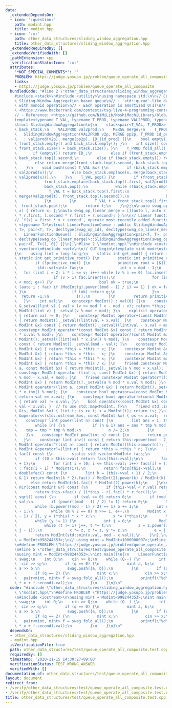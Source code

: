 ```yaml
---
data:
  _extendedDependsOn:
  - icon: ':question:'
    path: modint.hpp
    title: modint.hpp
  - icon: ':x:'
    path: other_data_structures/sliding_window_aggregation.hpp
    title: other_data_structures/sliding_window_aggregation.hpp
  _extendedRequiredBy: []
  _extendedVerifiedWith: []
  _pathExtension: cpp
  _verificationStatusIcon: ':x:'
  attributes:
    '*NOT_SPECIAL_COMMENTS*': ''
    PROBLEM: https://judge.yosupo.jp/problem/queue_operate_all_composite
    links:
    - https://judge.yosupo.jp/problem/queue_operate_all_composite
  bundledCode: "#line 2 \"other_data_structures/sliding_window_aggregation.hpp\"\n\
    #include <stack>\n#include <utility>\nusing namespace std;\n\n// CUT begin\n//\
    \ Sliding-Window Aggregation based queue\n// - `std::queue`-like data structure\
    \ with monoid operation\n// - Each operation is amortized O(1)\n// - Verification:\
    \ <https://www.hackerrank.com/contests/tsg-live-4-programming-contest/challenges/tsg-live-4-procon-lcm-interval/submissions/code/1317888077>\n\
    // - Reference: <https://github.com/NiMiLib/NoshiMochiLibrary/blob/queue_aggregation/lib/data_structure/sequence/queue_aggregation.hpp>\n\
    template<typename T_VAL, typename T_PROD, typename VAL2PROD, typename MERGE>\n\
    struct SlidingWindowAggregation\n{\n    stack<pair<T_VAL, T_PROD>> front_stack,\
    \ back_stack;\n    VAL2PROD val2prod;\n    MERGE merge;\n    T_PROD ID_;\n\n \
    \   SlidingWindowAggregation(VAL2PROD v2p, MERGE pp2p, T_PROD id_prod)\n     \
    \   : val2prod(v2p), merge(pp2p), ID_(id_prod) {}\n    bool empty() const { return\
    \ front_stack.empty() and back_stack.empty(); }\n    int size() const { return\
    \ front_stack.size() + back_stack.size(); }\n    T_PROD fold_all() const {\n \
    \       if (empty()) return ID_;\n        else if (front_stack.empty()) return\
    \ back_stack.top().second;\n        else if (back_stack.empty()) return front_stack.top().second;\n\
    \        else return merge(front_stack.top().second, back_stack.top().second);\n\
    \    }\n    void push(const T_VAL &x) {\n        if (back_stack.empty()) back_stack.emplace(x,\
    \ val2prod(x));\n        else back_stack.emplace(x, merge(back_stack.top().second,\
    \ val2prod(x)));\n    }\n    T_VAL pop() {\n        if (front_stack.empty()) {\n\
    \            front_stack.emplace(back_stack.top().first, val2prod(back_stack.top().first));\n\
    \            back_stack.pop();\n            while (!back_stack.empty()) {\n  \
    \              T_VAL t = back_stack.top().first;\n                front_stack.emplace(t,\
    \ merge(val2prod(t), front_stack.top().second));\n                back_stack.pop();\n\
    \            }\n        }\n        T_VAL t = front_stack.top().first;\n      \
    \  front_stack.pop();\n        return t;\n    }\n};\n\nauto swag_op_id = [](auto\
    \ x) { return x; };\nauto swag_op_linear_merge = [](auto l, auto r) { return make_pair(l.first\
    \ * r.first, l.second * r.first + r.second); };\n\n// Linear function composition\n\
    // `f(x) = first * x + second`, operate most recently added function first\ntemplate\
    \ <typename T>\nstruct LinearFunctionQueue : public SlidingWindowAggregation<pair<T,\
    \ T>, pair<T, T>, decltype(swag_op_id), decltype(swag_op_linear_merge)>\n{\n \
    \   LinearFunctionQueue() : SlidingWindowAggregation<pair<T, T>, pair<T, T>, decltype(swag_op_id),\
    \ decltype(swag_op_linear_merge)>::SlidingWindowAggregation(swag_op_id, swag_op_linear_merge,\
    \ pair<T, T>(1, 0)) {}\n};\n#line 2 \"modint.hpp\"\n#include <iostream>\n#include\
    \ <vector>\n#include <set>\n\n// CUT begin\ntemplate <int mod>\nstruct ModInt\n\
    {\n    using lint = long long;\n    static int get_mod() { return mod; }\n   \
    \ static int get_primitive_root() {\n        static int primitive_root = 0;\n\
    \        if (!primitive_root) {\n            primitive_root = [&](){\n       \
    \         std::set<int> fac;\n                int v = mod - 1;\n             \
    \   for (lint i = 2; i * i <= v; i++) while (v % i == 0) fac.insert(i), v /= i;\n\
    \                if (v > 1) fac.insert(v);\n                for (int g = 1; g\
    \ < mod; g++) {\n                    bool ok = true;\n                    for\
    \ (auto i : fac) if (ModInt(g).power((mod - 1) / i) == 1) { ok = false; break;\
    \ }\n                    if (ok) return g;\n                }\n              \
    \  return -1;\n            }();\n        }\n        return primitive_root;\n \
    \   }\n    int val;\n    constexpr ModInt() : val(0) {}\n    constexpr ModInt\
    \ &_setval(lint v) { val = (v >= mod ? v - mod : v); return *this; }\n    constexpr\
    \ ModInt(lint v) { _setval(v % mod + mod); }\n    explicit operator bool() const\
    \ { return val != 0; }\n    constexpr ModInt operator+(const ModInt &x) const\
    \ { return ModInt()._setval((lint)val + x.val); }\n    constexpr ModInt operator-(const\
    \ ModInt &x) const { return ModInt()._setval((lint)val - x.val + mod); }\n   \
    \ constexpr ModInt operator*(const ModInt &x) const { return ModInt()._setval((lint)val\
    \ * x.val % mod); }\n    constexpr ModInt operator/(const ModInt &x) const { return\
    \ ModInt()._setval((lint)val * x.inv() % mod); }\n    constexpr ModInt operator-()\
    \ const { return ModInt()._setval(mod - val); }\n    constexpr ModInt &operator+=(const\
    \ ModInt &x) { return *this = *this + x; }\n    constexpr ModInt &operator-=(const\
    \ ModInt &x) { return *this = *this - x; }\n    constexpr ModInt &operator*=(const\
    \ ModInt &x) { return *this = *this * x; }\n    constexpr ModInt &operator/=(const\
    \ ModInt &x) { return *this = *this / x; }\n    friend constexpr ModInt operator+(lint\
    \ a, const ModInt &x) { return ModInt()._setval(a % mod + x.val); }\n    friend\
    \ constexpr ModInt operator-(lint a, const ModInt &x) { return ModInt()._setval(a\
    \ % mod - x.val + mod); }\n    friend constexpr ModInt operator*(lint a, const\
    \ ModInt &x) { return ModInt()._setval(a % mod * x.val % mod); }\n    friend constexpr\
    \ ModInt operator/(lint a, const ModInt &x) { return ModInt()._setval(a % mod\
    \ * x.inv() % mod); }\n    constexpr bool operator==(const ModInt &x) const {\
    \ return val == x.val; }\n    constexpr bool operator!=(const ModInt &x) const\
    \ { return val != x.val; }\n    bool operator<(const ModInt &x) const { return\
    \ val < x.val; }  // To use std::map<ModInt, T>\n    friend std::istream &operator>>(std::istream\
    \ &is, ModInt &x) { lint t; is >> t; x = ModInt(t); return is; }\n    friend std::ostream\
    \ &operator<<(std::ostream &os, const ModInt &x) { os << x.val;  return os; }\n\
    \    constexpr lint power(lint n) const {\n        lint ans = 1, tmp = this->val;\n\
    \        while (n) {\n            if (n & 1) ans = ans * tmp % mod;\n        \
    \    tmp = tmp * tmp % mod;\n            n /= 2;\n        }\n        return ans;\n\
    \    }\n    constexpr ModInt pow(lint n) const {\n        return power(n);\n \
    \   }\n    constexpr lint inv() const { return this->power(mod - 2); }\n    constexpr\
    \ ModInt operator^(lint n) const { return ModInt(this->power(n)); }\n    constexpr\
    \ ModInt &operator^=(lint n) { return *this = *this ^ n; }\n\n    inline ModInt\
    \ fac() const {\n        static std::vector<ModInt> facs;\n        int l0 = facs.size();\n\
    \        if (l0 > this->val) return facs[this->val];\n\n        facs.resize(this->val\
    \ + 1);\n        for (int i = l0; i <= this->val; i++) facs[i] = (i == 0 ? ModInt(1)\
    \ : facs[i - 1] * ModInt(i));\n        return facs[this->val];\n    }\n\n    ModInt\
    \ doublefac() const {\n        lint k = (this->val + 1) / 2;\n        if (this->val\
    \ & 1) return ModInt(k * 2).fac() / ModInt(2).power(k) / ModInt(k).fac();\n  \
    \      else return ModInt(k).fac() * ModInt(2).power(k);\n    }\n\n    ModInt\
    \ nCr(const ModInt &r) const {\n        if (this->val < r.val) return ModInt(0);\n\
    \        return this->fac() / ((*this - r).fac() * r.fac());\n    }\n\n    ModInt\
    \ sqrt() const {\n        if (val == 0) return 0;\n        if (mod == 2) return\
    \ val;\n        if (power((mod - 1) / 2) != 1) return 0;\n        ModInt b = 1;\n\
    \        while (b.power((mod - 1) / 2) == 1) b += 1;\n        int e = 0, m = mod\
    \ - 1;\n        while (m % 2 == 0) m >>= 1, e++;\n        ModInt x = power((m\
    \ - 1) / 2), y = (*this) * x * x;\n        x *= (*this);\n        ModInt z = b.power(m);\n\
    \        while (y != 1) {\n            int j = 0;\n            ModInt t = y;\n\
    \            while (t != 1) j++, t *= t;\n            z = z.power(1LL << (e -\
    \ j - 1));\n            x *= z, z *= z, y *= z;\n            e = j;\n        }\n\
    \        return ModInt(std::min(x.val, mod - x.val));\n    }\n};\n// using mint\
    \ = ModInt<998244353>;\n// using mint = ModInt<1000000007>;\n#line 3 \"other_data_structures/test/queue_operate_all_composite.test.cpp\"\
    \n#define PROBLEM \"https://judge.yosupo.jp/problem/queue_operate_all_composite\"\
    \n#line 5 \"other_data_structures/test/queue_operate_all_composite.test.cpp\"\n\
    \nusing mint = ModInt<998244353>;\nint main()\n{\n    LinearFunctionQueue<mint>\
    \ swag;\n    int Q;\n    cin >> Q;\n    while (Q--) {\n        int q;\n      \
    \  cin >> q;\n        if (q == 0) {\n            mint a, b;\n            cin >>\
    \ a >> b;\n            swag.push({a, b});\n        }\n        if (q == 1) swag.pop();\n\
    \        if (q == 2) {\n            mint x;\n            cin >> x;\n         \
    \   pair<mint, mint> f = swag.fold_all();\n            printf(\"%d\\n\", (f.first\
    \ * x + f.second).val);\n        }\n    }\n}\n"
  code: "#include \"other_data_structures/sliding_window_aggregation.hpp\"\n#include\
    \ \"modint.hpp\"\n#define PROBLEM \"https://judge.yosupo.jp/problem/queue_operate_all_composite\"\
    \n#include <iostream>\n\nusing mint = ModInt<998244353>;\nint main()\n{\n    LinearFunctionQueue<mint>\
    \ swag;\n    int Q;\n    cin >> Q;\n    while (Q--) {\n        int q;\n      \
    \  cin >> q;\n        if (q == 0) {\n            mint a, b;\n            cin >>\
    \ a >> b;\n            swag.push({a, b});\n        }\n        if (q == 1) swag.pop();\n\
    \        if (q == 2) {\n            mint x;\n            cin >> x;\n         \
    \   pair<mint, mint> f = swag.fold_all();\n            printf(\"%d\\n\", (f.first\
    \ * x + f.second).val);\n        }\n    }\n}\n"
  dependsOn:
  - other_data_structures/sliding_window_aggregation.hpp
  - modint.hpp
  isVerificationFile: true
  path: other_data_structures/test/queue_operate_all_composite.test.cpp
  requiredBy: []
  timestamp: '2020-11-15 14:30:27+09:00'
  verificationStatus: TEST_WRONG_ANSWER
  verifiedWith: []
documentation_of: other_data_structures/test/queue_operate_all_composite.test.cpp
layout: document
redirect_from:
- /verify/other_data_structures/test/queue_operate_all_composite.test.cpp
- /verify/other_data_structures/test/queue_operate_all_composite.test.cpp.html
title: other_data_structures/test/queue_operate_all_composite.test.cpp
---
```


